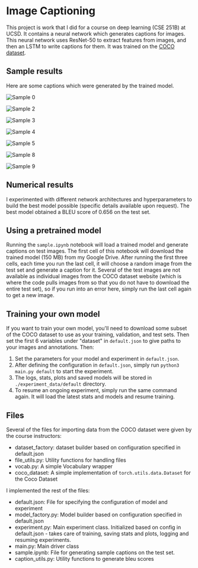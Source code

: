 # Image Captioning

This project is work that I did for a course on deep learning (CSE 251B) at UCSD.  It contains a neural network which generates captions for images.  This neural network uses ResNet-50 to extract features from images, and then an LSTM to write captions for them.  It was trained on the [COCO dataset](https://cocodataset.org/#home).

## Sample results

Here are some captions which were generated by the trained model.

![Sample 0](/testimages/test0.PNG)

![Sample 2](/testimages/test2.PNG)

![Sample 3](/testimages/test3.PNG)

![Sample 4](/testimages/test4.PNG)

![Sample 5](/testimages/test5.PNG)

![Sample 8](/testimages/test8.PNG)

![Sample 9](/testimages/test9.PNG)

## Numerical results

I experimented with different network architectures and hyperparameters to build the best model possible (specific details available upon request).  The best model obtained a BLEU score of 0.656 on the test set.

## Using a pretrained model

Running the `sample.ipynb` notebook will load a trained model and generate captions on test images.  The first cell of this notebook will download the trained model (150 MB) from my Google Drive.  After running the first three cells, each time you run the last cell, it will choose a random image from the test set and generate a caption for it.  Several of the test images are not available as individual images from the COCO dataset website (which is where the code pulls images from so that you do not have to download the entire test set), so if you run into an error here, simply run the last cell again to get a new image.

## Training your own model

If you want to train your own model, you'll need to download some subset of the COCO dataset to use as your training, validation, and test sets.  Then set the first 6 variables under "dataset" in `default.json` to give paths to your images and annotations.  Then: 
1. Set the parameters for your model and experiment in `default.json`.
3. After defining the configuration in `default.json`, simply run `python3 main.py default` to start the experiment.
4. The logs, stats, plots and saved models will be stored in `./experiment_data/default` directory.
5. To resume an ongoing experiment, simply run the same command again. It will load the latest stats and models and resume training.

## Files
Several of the files for importing data from the COCO dataset were given by the course instructors:
- dataset_factory: dataset builder based on configuration specified in default.json
- file_utils.py: Utility functions for handling files 
- vocab.py: A simple Vocabulary wrapper
- coco_dataset: A simple implementation of `torch.utils.data.Dataset` for the Coco Dataset

I implemented the rest of the files:
- default.json: File for specifying the configuration of model and experiment
- model_factory.py: Model builder based on configuration specified in default.json
- experiment.py: Main experiment class. Initialized based on config in default.json - takes care of training, saving stats and plots, logging and resuming experiments.
- main.py: Main driver class
- sample.ipynb: File for generating sample captions on the test set.
- caption_utils.py: Utility functions to generate bleu scores

<!---## TODO
1. Add transformations to training images to improve the model's performance on the validation and test sets.
2. Allow model to make caption predicts on a batch to speed up testing.
-->
